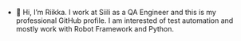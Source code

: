 - 👋 Hi, I’m Riikka. I work at Siili as a QA Engineer and this is my professional GitHub profile. I am interested of test automation and mostly work with Robot Framework and Python. 

<!---
riikka-siili/riikka-siili is a ✨ special ✨ repository because its `README.md` (this file) appears on your GitHub profile.
You can click the Preview link to take a look at your changes.
--->
